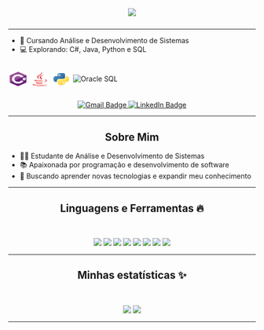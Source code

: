 <h1 align="center">
  <a href="https://git.io/typing-svg">
    <img  src="https://readme-typing-svg.herokuapp.com/?lines=Olá,+eu+Sou+Débora+Miranda!;Bem-vindo(a)+ao+meu+perfil!&center=true&size=20">
  </a>
</h1>

<hr>

- 🌱 Cursando Análise e Desenvolvimento de Sistemas
- 💻 Explorando: C#, Java, Python e SQL

<div style="display: inline_block"><br>
  <img align="center" alt="Debs-Csharp" height="30" width="40" src="https://raw.githubusercontent.com/devicons/devicon/master/icons/csharp/csharp-original.svg">
  <img align="center" alt="Debs-Java" height="30" width="40" src="https://raw.githubusercontent.com/devicons/devicon/master/icons/java/java-plain.svg">
  <img align="center" alt="Debs-Python" height="30" width="40" src="https://raw.githubusercontent.com/devicons/devicon/master/icons/python/python-original.svg">
  <img align="center" alt="Oracle SQL" height="30" width="40" src="https://cdn.jsdelivr.net/gh/devicons/devicon/icons/oracle/oracle-original.svg">

</div>
  
  ##
 
<div> 
  
 <div align="center">
  <a href="mailto:debsmiranda46@gmail.com">
    <img src="https://img.shields.io/badge/-Email-c14438?style=flat-square&logo=Gmail&logoColor=white&link=mailto:" alt="Gmail Badge" height="30">
  </a>
  <a href="https://www.linkedin.com/in/d%C3%A9bora-miranda-772340191/" target="_blank">
    <img src="https://img.shields.io/badge/-LinkedIn-%230077B5?style=flat-square&logo=linkedin&logoColor=white" alt="LinkedIn Badge" height="30">
  </a> 
</div>

---

<h2 align="center">Sobre Mim</h2>

- 👩‍💻 Estudante de Análise e Desenvolvimento de Sistemas
- 📚 Apaixonada por programação e desenvolvimento de software
- 🌟 Buscando aprender novas tecnologias e expandir meu conhecimento

---


<h2 align="center">Linguagens e Ferramentas 🔥</h2>
<br />
<p align="center">
  <img width=50 src="https://icongr.am/devicon/csharp-original.svg?size=128&color=currentColor" />
  <img width=50 src="https://cdn.jsdelivr.net/gh/devicons/devicon/icons/python/python-original.svg" />
  <img width=50 src="https://cdn.jsdelivr.net/gh/devicons/devicon/icons/java/java-original.svg" />
  <img width=50 src="https://cdn.jsdelivr.net/gh/devicons/devicon/icons/visualstudio/visualstudio-plain-wordmark.svg" />
  <img width=50 src="https://cdn.jsdelivr.net/gh/devicons/devicon/icons/vscode/vscode-original-wordmark.svg" />
  <img width=50 src="https://cdn.jsdelivr.net/gh/devicons/devicon/icons/oracle/oracle-original.svg" />
  <img width=50 src="https://cdn.jsdelivr.net/gh/devicons/devicon/icons/git/git-plain-wordmark.svg" />
  <img width=50 src="https://cdn.jsdelivr.net/gh/devicons/devicon/icons/github/github-original.svg" />
 
</p>

<hr>
<h2 align="center"> Minhas estatísticas ✨</h2>
<br />
<p align="center">
   <p align="center">
    <img height="137px" src="https://github-readme-stats.vercel.app/api?username=deboraprojects&hide_title=true&hide_border=true&show_icons=true&include_all_commits=true&count_private=true&line_height=21&theme=dark" /> 
    <img height="137em" src="https://github-readme-stats.vercel.app/api/top-langs/?username=deboraprojects&hide_title=true&hide_border=true&show_icons=true&include_all_commits=true&count_private=true&line_height=21&theme=dark" />
    </p>
   
</details>
<hr>



